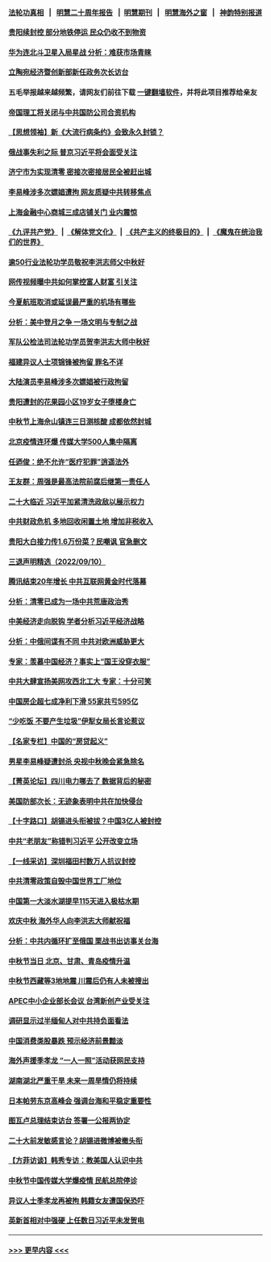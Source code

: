 #### [法轮功真相](https://github.com/gfw-breaker/truth/blob/master/README.md?t=0) &nbsp;&nbsp;|&nbsp;&nbsp; [明慧二十周年报告](https://github.com/gfw-breaker/mh-reports/blob/master/README.md?t=0) &nbsp;&nbsp;|&nbsp;&nbsp;[明慧期刊](https://github.com/gfw-breaker/mh-qikan) &nbsp;&nbsp;|&nbsp;&nbsp; [明慧海外之窗](https://github.com/gfw-breaker/mh-news/blob/master/README.md?t=0) &nbsp;&nbsp;|&nbsp;&nbsp; [神韵特别报道](https://github.com/gfw-breaker/mh-news/blob/master/shenyun.md?t=0)
#### [贵阳续封控 部分地铁停运 民众仍收不到物资](../pages/nsc413/n13822917.md?t=09121501) 
#### [华为连北斗卫星入局星战 分析：难获市场青睐](../pages/nsc413/n13822882.md?t=09121501) 
#### [立陶宛经济暨创新部新任政务次长访台](../pages/nsc413/n13822929.md?t=09121501) 
#### 五毛举报越来越频繁，请网友们前往下载 [一键翻墙软件](https://github.com/gfw-breaker/ssr-accounts)，并将此项目推荐给亲友
#### [帝国理工将关闭与中共国防公司合资机构](../pages/nsc413/n13822785.md?t=09121501) 
#### [【思想领袖】新《大流行病条约》会致永久封锁？](../pages/nsc413/n13810045.md?t=09121501) 
#### [俄战事失利之际 普京习近平将会面受关注](../pages/nsc413/n13822745.md?t=09121501) 
#### [济宁市为实现清零 密接次密接居民全被赶出城](../pages/nsc413/n13822740.md?t=09121501) 
#### [李易峰涉多次嫖娼遭拘 网友质疑中共转移焦点](../pages/nsc413/n13822672.md?t=09121501) 
#### [上海金融中心商城三成店铺关门 业内震惊](../pages/nsc413/n13822700.md?t=09121501) 
#### [《九评共产党》](https://github.com/begood0513/9ping.md/blob/master/README.md) &nbsp;|&nbsp; [《解体党文化》](../../../../jtdwh.md/blob/master/README.md)  &nbsp;|&nbsp; [《共产主义的终极目的》](../../../../gczydzjmd.md/blob/master/README.md) &nbsp;|&nbsp; [《魔鬼在统治我们的世界》](../../../../mgztzwmdsj.md/blob/master/README.md) 
#### [逾50行业法轮功学员敬祝李洪志师父中秋好](../pages/nsc413/n13822524.md?t=09121501) 
#### [网传视频曝中共如何掌控富人财富 引关注](../pages/nsc413/n13822513.md?t=09121501) 
#### [今夏航班取消或延误最严重的机场有哪些](../pages/nsc413/n13821193.md?t=09121501) 
#### [分析：美中登月之争 一场文明与专制之战](../pages/nsc413/n13819724.md?t=09121501) 
#### [军队公检法司法轮功学员贺李洪志大师中秋好](../pages/nsc413/n13822021.md?t=09121501) 
#### [福建异议人士项锦锋被拘留 罪名不详](../pages/nsc413/n13822521.md?t=09121501) 
#### [大陆演员李易峰涉多次嫖娼被行政拘留](../pages/nsc413/n13822520.md?t=09121501) 
#### [贵阳遭封的花果园小区19岁女子堕楼身亡](../pages/nsc413/n13822482.md?t=09121501) 
#### [中秋节上海佘山镇连三日测核酸 成都依然封城](../pages/nsc413/n13822454.md?t=09121501) 
#### [北京疫情连环爆 传媒大学500人集中隔离](../pages/nsc413/n13822014.md?t=09121501) 
#### [任迺俊：绝不允许“医疗犯罪”逍遥法外](../pages/nsc413/n13822442.md?t=09121501) 
#### [王友群：周强是最高法院前腐后继第一责任人](../pages/nsc413/n13821952.md?t=09121501) 
#### [二十大临近 习近平加紧清洗政敌以展示权力](../pages/nsc413/n13822316.md?t=09121501) 
#### [中共财政危机 多地回收闲置土地 增加非税收入](../pages/nsc413/n13822122.md?t=09121501) 
#### [贵阳大白接力传1.6万份菜？民嘲讽 官急删文](../pages/nsc413/n13822015.md?t=09121501) 
#### [三退声明精选（2022/09/10）](../pages/nsc413/n13822071.md?t=09121501) 
#### [腾讯结束20年增长 中共互联网黄金时代落幕](../pages/nsc413/n13822061.md?t=09121501) 
#### [分析：清零已成为一场中共荒唐政治秀](../pages/nsc413/n13821954.md?t=09121501) 
#### [中美经济走向脱钩 学者分析习近平经济战略](../pages/nsc413/n13821985.md?t=09121501) 
#### [分析：中俄间谍有不同 中共对欧洲威胁更大](../pages/nsc413/n13821320.md?t=09121501) 
#### [专家：羡慕中国经济？事实上“国王没穿衣服”](../pages/nsc413/n13821927.md?t=09121501) 
#### [中共大肆宣扬美网攻西北工大 专家：十分可笑](../pages/nsc413/n13821918.md?t=09121501) 
#### [中国房企超七成净利下滑 55家共亏595亿](../pages/nsc413/n13821964.md?t=09121501) 
#### [“少吃饭 不要产生垃圾”伊犁女局长言论惹议](../pages/nsc413/n13821932.md?t=09121501) 
#### [【名家专栏】中国的“房贷起义”](../pages/nsc413/n13821748.md?t=09121501) 
#### [男星李易峰疑遭封杀 央视中秋晚会紧急除名](../pages/nsc413/n13821942.md?t=09121501) 
#### [【菁英论坛】四川电力哪去了 数据背后的秘密](../pages/nsc413/n13821958.md?t=09121501) 
#### [美国防部次长：无迹象表明中共在加快侵台](../pages/nsc413/n13821926.md?t=09121501) 
#### [【十字路口】胡锡进头衔被拔？中国3亿人被封控](../pages/nsc413/n13821707.md?t=09121501) 
#### [中共“老朋友”称错判习近平 公开改变立场](../pages/nsc413/n13821789.md?t=09121501) 
#### [【一线采访】深圳福田村数万人抗议封控](../pages/nsc413/n13821333.md?t=09121501) 
#### [中共清零政策自毁中国世界工厂地位](../pages/nsc413/n13821524.md?t=09121501) 
#### [中国第一大淡水湖提早115天进入极枯水期](../pages/nsc413/n13821490.md?t=09121501) 
#### [欢庆中秋 海外华人向李洪志大师献祝福](../pages/nsc413/n13821687.md?t=09121501) 
#### [分析：中共内循环扩至俄国 栗战书出访事关台海](../pages/nsc413/n13821414.md?t=09121501) 
#### [中秋节当日 北京、甘肃、青岛疫情升温](../pages/nsc413/n13821410.md?t=09121501) 
#### [中秋节西藏等3地地震 川震后仍有人未被搜出](../pages/nsc413/n13821507.md?t=09121501) 
#### [APEC中小企业部长会议 台湾新创产业受关注](../pages/nsc413/n13821512.md?t=09121501) 
#### [调研显示过半缅甸人对中共持负面看法](../pages/nsc413/n13821409.md?t=09121501) 
#### [中国消费类股暴跌 预示经济前景黯淡](../pages/nsc413/n13821437.md?t=09121501) 
#### [海外声援季孝龙 “一人一照”活动获网民支持](../pages/nsc413/n13821379.md?t=09121501) 
#### [湖南湖北严重干旱 未来一周旱情仍将持续](../pages/nsc413/n13821321.md?t=09121501) 
#### [日本帕劳东京高峰会 强调台海和平稳定重要性](../pages/nsc413/n13821405.md?t=09121501) 
#### [图瓦卢总理结束访台 签署一公报两协定](../pages/nsc413/n13821334.md?t=09121501) 
#### [二十大前发敏感言论？胡锡进微博被撤头衔](../pages/nsc413/n13821309.md?t=09121501) 
#### [【方菲访谈】韩秀专访：教美国人认识中共](../pages/nsc413/n13821310.md?t=09121501) 
#### [中秋节中国传媒大学爆疫情 民航总院停诊](../pages/nsc413/n13821300.md?t=09121501) 
#### [异议人士季孝龙再被拘 韩籍女友遭国保恐吓](../pages/nsc413/n13821276.md?t=09121501) 
#### [英新首相对中强硬 上任数日习近平未发贺电](../pages/nsc413/n13821291.md?t=09121501) 

----
#### [ >>> 更早内容 <<< ](../indexes/nsc413-earlier.md)
